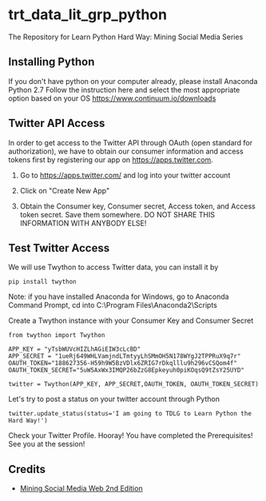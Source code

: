 # trt_data_lit_grp_python
The Repository for Learn Python Hard Way: Mining Social Media Series

Installing Python
---------

If you don't have python on your computer already, please install Anaconda Python 2.7
Follow the instruction here and select the most appropriate option based on your OS
https://www.continuum.io/downloads

Twitter API Access
---------
In order to get access to the Twitter API through OAuth (open standard for authorization), 
we have to obtain our consumer information and access tokens first by registering 
our app on https://apps.twitter.com.

1. Go to https://apps.twitter.com/ and log into your twitter account

2. Click on "Create New App"

3. Obtain the Consumer key, Consumer secret, Access token, and Access token secret. Save them somewhere.
DO NOT SHARE THIS INFORMATION WITH ANYBODY ELSE!

Test Twitter Access
---------
We will use Twython to access Twitter data, you can install it by 

```
pip install twython
```

Note: if you have installed Anaconda for Windows, go to Anaconda Command Prompt, cd into C:\Program Files\Anaconda2\Scripts


Create a Twython instance with your Consumer Key and Consumer Secret

```
from twython import Twython

APP_KEY = "yTsbWUVcHIZLhAGiEIW3cLcBD"
APP_SECRET = "1ueRj649WHLVamjndLTmtyyLhSMmOH5N178WYgJ2TPPRuX9q7r"
OAUTH_TOKEN="188627356-H59h9W5BzVDlx6ZRIG7rDkqlllu9h296vCSQom4f"
OAUTH_TOKEN_SECRET="5uW5AxWx3IMQP26bZzG8Epkeyuh0piKOqsQ9tZsY25UYD"

twitter = Twython(APP_KEY, APP_SECRET,OAUTH_TOKEN, OAUTH_TOKEN_SECRET)
```

Let's try to post a status on your twitter account through Python

```
twitter.update_status(status='I am going to TDLG to Learn Python the Hard Way!')
```

Check your Twitter Profile. Hooray! You have completed the Prerequisites! See you at the session!

Credits
---------
* [Mining Social Media Web 2nd Edition](https://github.com/ptwobrussell/Mining-the-Social-Web-2nd-Edition)
